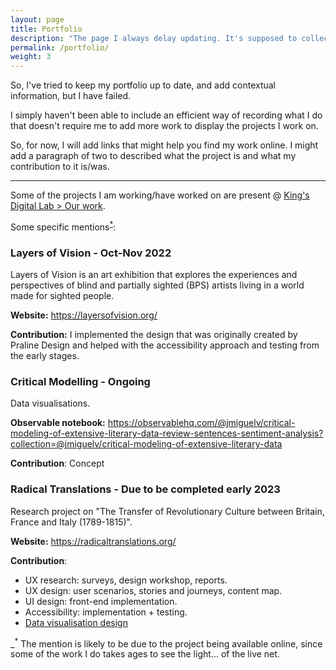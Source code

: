 ```yaml
---
layout: page
title: Portfolio
description: "The page I always delay updating. It's supposed to collect and showcase some of my work."
permalink: /portfolio/
weight: 3
---
```


So, I've tried to keep my portfolio up to date, and add contextual information, but I have failed.

I simply haven't been able to include an efficient way of recording what I do that doesn't require me to add more work to display the projects I work on.

So, for now, I will add links that might help you find my work online. I might add a paragraph of two to described what the project is and what my contribution to it is/was.

<hr>

Some of the projects I am working/have worked on are present @ [King's Digital Lab > Our work](https://kdl.kcl.ac.uk/our-work/).

Some specific mentions<sup><a href="#note">*</a></sup>:

### Layers of Vision - Oct-Nov 2022
Layers of Vision is an art exhibition that explores the experiences and perspectives of blind and partially sighted (BPS) artists living in a world made for sighted people.

**Website:** https://layersofvision.org/

**Contribution:** I implemented the design that was originally created by Praline Design and helped with the accessibility approach and testing from the early stages.

### Critical Modelling - Ongoing
Data visualisations.

**Observable notebook:** https://observablehq.com/@jmiguelv/critical-modeling-of-extensive-literary-data-review-sentences-sentiment-analysis?collection=@jmiguelv/critical-modeling-of-extensive-literary-data

**Contribution**: Concept

### Radical Translations - Due to be completed early 2023
Research project on "The Transfer of Revolutionary Culture between Britain, France and Italy (1789-1815)".

**Website:** https://radicaltranslations.org/

**Contribution**: 
* UX research: surveys, design workshop, reports.
* UX design: user scenarios, stories and journeys, content map.
* UI design: front-end implementation.
* Accessibility: implementation + testing.
* [Data visualisation design](https://radicaltranslations.org/database/timeline/?page=1&page_size=1000)

<a id="note"></a>
_<sup>*</sup> The mention is likely to be due to the project being available online, since some of the work I do takes ages to see the light... of the live net.